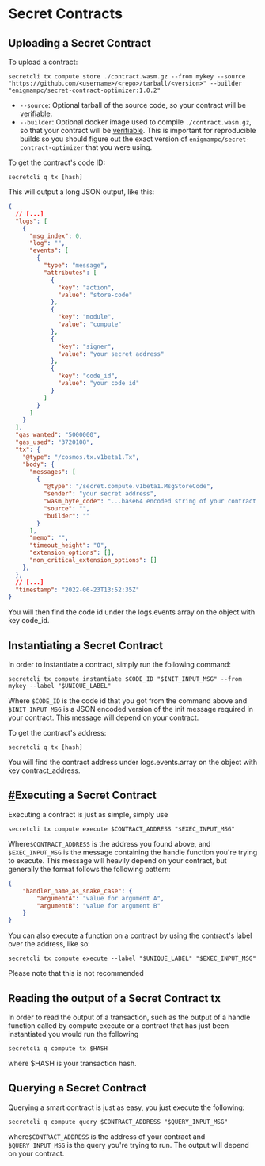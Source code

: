 # Secret Contracts

## Uploading a Secret Contract <a href="#uploading-a-secret-contract" id="uploading-a-secret-contract"></a>

To upload a contract:

```
secretcli tx compute store ./contract.wasm.gz --from mykey --source "https://github.com/<username>/<repo>/tarball/<version>" --builder "enigmampc/secret-contract-optimizer:1.0.2"
```

* `--source`: Optional tarball of the source code, so your contract will be [verifiable](https://github.com/CosmWasm/cosmwasm-verify).
* `--builder`: Optional docker image used to compile `./contract.wasm.gz`, so that your contract will be [verifiable](https://github.com/CosmWasm/cosmwasm-verify). This is important for reproducible builds so you should figure out the exact version of `enigmampc/secret-contract-optimizer` that you were using.

To get the contract's code ID:

```
secretcli q tx [hash]
```

This will output a long JSON output, like this:

```json
{
  // [...]
  "logs": [
    {
      "msg_index": 0,
      "log": "",
      "events": [
        {
          "type": "message",
          "attributes": [
            {
              "key": "action",
              "value": "store-code"
            },
            {
              "key": "module",
              "value": "compute"
            },
            {
              "key": "signer",
              "value": "your secret address"
            },
            {
              "key": "code_id",
              "value": "your code id"
            }
          ]
        }
      ]
    }
  ],
  "gas_wanted": "5000000",
  "gas_used": "3720108",
  "tx": {
    "@type": "/cosmos.tx.v1beta1.Tx",
    "body": {
      "messages": [
        {
          "@type": "/secret.compute.v1beta1.MsgStoreCode",
          "sender": "your secret address",
          "wasm_byte_code": "...base64 encoded string of your contract's bytecode ...",
          "source": "",
          "builder": ""
        }
      ],
      "memo": "",
      "timeout_height": "0",
      "extension_options": [],
      "non_critical_extension_options": []
    },
  },
  // [...]
  "timestamp": "2022-06-23T13:52:35Z"
}
```

You will then find the code id under the logs.events array on the object with key code\_id.

## Instantiating a Secret Contract <a href="#deploying-a-secret-contract" id="deploying-a-secret-contract"></a>

In order to instantiate a contract, simply run the following command:

```shell
secretcli tx compute instantiate $CODE_ID "$INIT_INPUT_MSG" --from mykey --label "$UNIQUE_LABEL"
```

Where `$CODE_ID` is the code id that you got from the command above and `$INIT_INPUT_MSG` is a JSON encoded version of the init message required in your contract. This message will depend on your contract.

To get the contract's address:

```
secretcli q tx [hash]
```

You will find the contract address under logs.events.array on the object with key contract\_address.

## [#](https://docs.scrt.network/cli/secretcli.html#executing-a-secret-contract)Executing a Secret Contract <a href="#executing-a-secret-contract" id="executing-a-secret-contract"></a>

Executing a contract is just as simple, simply use

```
secretcli tx compute execute $CONTRACT_ADDRESS "$EXEC_INPUT_MSG"
```

Where`$CONTRACT_ADDRESS` is the address you found above, and `$EXEC_INPUT_MSG` is the message containing the handle function you're trying to execute. This message will heavily depend on your contract, but generally the format follows the following pattern:

```json
{
    "handler_name_as_snake_case": {
        "argumentA": "value for argument A",
        "argumentB": "value for argument B"
    }
}
```

You can also execute a function on a contract by using the contract's label over the address, like so:

```
secretcli tx compute execute --label "$UNIQUE_LABEL" "$EXEC_INPUT_MSG"
```

Please note that this is not recommended

## Reading the output of a Secret Contract tx <a href="#reading-the-output-of-a-secret-contract-tx" id="reading-the-output-of-a-secret-contract-tx"></a>

In order to read the output of a transaction, such as the output of a handle function called by compute execute or a contract that has just been instantiated you would run the following

```
secretcli q compute tx $HASH
```

where $HASH is your transaction hash.

## Querying a Secret Contract <a href="#querying-a-secret-contract" id="querying-a-secret-contract"></a>

Querying a smart contract is just as easy, you just execute the following:

```
secretcli q compute query $CONTRACT_ADDRESS "$QUERY_INPUT_MSG"
```

where`$CONTRACT_ADDRESS` is the address of your contract and `$QUERY_INPUT_MSG` is the query you're trying to run. The output will depend on your contract.
